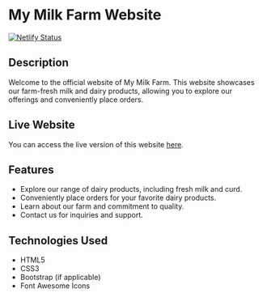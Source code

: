 # My Milk Farm Website

[![Netlify Status](https://api.netlify.com/api/v1/badges/13e6352b-321b-4fd2-b09f-237b98af4086/deploy-status)](https://app.netlify.com/sites/my-milk-farm)

## Description

Welcome to the official website of My Milk Farm. This website showcases our farm-fresh milk and dairy products, allowing you to explore our offerings and conveniently place orders.

## Live Website

You can access the live version of this website [here](https://my-milk-farm.netlify.app/).

## Features

- Explore our range of dairy products, including fresh milk and curd.
- Conveniently place orders for your favorite dairy products.
- Learn about our farm and commitment to quality.
- Contact us for inquiries and support.

## Technologies Used

- HTML5
- CSS3
- Bootstrap (if applicable)
- Font Awesome Icons


